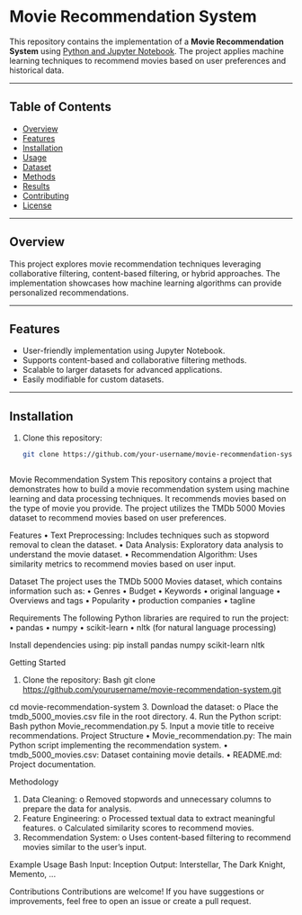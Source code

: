 # Movie Recommendation System

This repository contains the implementation of a **Movie Recommendation System** using [Python and Jupyter Notebook](https://jupyter.org/). The project applies machine learning techniques to recommend movies based on user preferences and historical data.

---

## Table of Contents

- [Overview](#overview)
- [Features](#features)
- [Installation](#installation)
- [Usage](#usage)
- [Dataset](#dataset)
- [Methods](#methods)
- [Results](#results)
- [Contributing](#contributing)
- [License](#license)

---

## Overview

This project explores movie recommendation techniques leveraging collaborative filtering, content-based filtering, or hybrid approaches. The implementation showcases how machine learning algorithms can provide personalized recommendations.

---

## Features

- User-friendly implementation using Jupyter Notebook.
- Supports content-based and collaborative filtering methods.
- Scalable to larger datasets for advanced applications.
- Easily modifiable for custom datasets.

---

## Installation

1. Clone this repository:
   ```bash
   git clone https://github.com/your-username/movie-recommendation-system.git



Movie Recommendation System
This repository contains a project that demonstrates how to build a movie recommendation system using machine learning and data processing techniques. It recommends movies based on the type of movie you provide. The project utilizes the TMDb 5000 Movies dataset to recommend movies based on user preferences.

Features
•	Text Preprocessing: Includes techniques such as stopword removal to clean the dataset.
•	Data Analysis: Exploratory data analysis to understand the movie dataset.
•	Recommendation Algorithm: Uses similarity metrics to recommend movies based on user input.

Dataset
The project uses the TMDb 5000 Movies dataset, which contains information such as:
•	Genres
•	Budget
•	Keywords
•	original language
•	Overviews and tags
•	Popularity
•	production companies
•	tagline

Requirements
The following Python libraries are required to run the project:
•	pandas
•	numpy
•	scikit-learn
•	nltk (for natural language processing)

Install dependencies using:
pip install pandas numpy scikit-learn nltk

Getting Started
1.	Clone the repository:
Bash
git clone https://github.com/yourusername/movie-recommendation-system.git

cd movie-recommendation-system
3.	Download the dataset:
o	Place the tmdb_5000_movies.csv file in the root directory.
4.	Run the Python script:
Bash
python Movie_recommendation.py
5.	Input a movie title to receive recommendations.
Project Structure
•	Movie_recommendation.py: The main Python script implementing the recommendation system.
•	tmdb_5000_movies.csv: Dataset containing movie details.
•	README.md: Project documentation.

Methodology
1.	Data Cleaning:
o	Removed stopwords and unnecessary columns to prepare the data for analysis.
2.	Feature Engineering:
o	Processed textual data to extract meaningful features.
o	Calculated similarity scores to recommend movies.
3.	Recommendation System:
o	Uses content-based filtering to recommend movies similar to the user’s input.


Example Usage
Bash
Input: Inception
Output: Interstellar, The Dark Knight, Memento, ...


Contributions
Contributions are welcome! If you have suggestions or improvements, feel free to open an issue or create a pull request.


